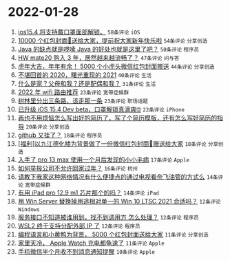 # 2022-01-28

1. [ios15.4 将支持戴口罩面部解锁。](https://www.v2ex.com/t/831059) `58条评论` `iOS`
1. [10000 个红包封面🧧送给大家，提前祝大家新年快乐啦](https://www.v2ex.com/t/831070) `54条评论` `分享创造`
1. [Java 的缺点就是啰嗦 Java 的好处也就是这里了吧？](https://www.v2ex.com/t/831086) `50条评论` `程序员`
1. [HW mate20 购入 3 年，居然越来越流畅了？](https://www.v2ex.com/t/831080) `47条评论` `问与答`
1. [虎年大吉，年年有余！ 5000 个小虎头微信红包封面赠送](https://www.v2ex.com/t/831093) `44条评论` `分享创造`
1. [不堪回首的 2020，曙光重现的 2021](https://www.v2ex.com/t/831067) `40条评论` `生活`
1. [什么是家？父母和我？还是配偶和我？](https://www.v2ex.com/t/831085) `31条评论` `生活`
1. [2022 年 wifi 路由推荐](https://www.v2ex.com/t/831065) `23条评论` `宽带症候群`
1. [树林里分出三条路，该走那一条](https://www.v2ex.com/t/831056) `23条评论` `职场话题`
1. [已升级 iOS 15.4 Dev beta，口罩解锁真滴爽🤓](https://www.v2ex.com/t/831104) `22条评论` `iPhone`
1. [再也不用烦恼怎么写出好的简历了，写了个简历模版，还有怎么写好简历的指导](https://www.v2ex.com/t/831089) `20条评论` `分享创造`
1. [github 又挂了？](https://www.v2ex.com/t/831054) `18条评论` `程序员`
1. [[福利]以九江德化楼为背景做了一份微信红包封面🧧赠送给大家](https://www.v2ex.com/t/831047) `18条评论` `分享创造`
1. [入手了 pro 13 max 使用一个月后发现的小小毛病](https://www.v2ex.com/t/831049) `17条评论` `Apple`
1. [如何举报公司不允许回家过年？](https://www.v2ex.com/t/831129) `16条评论` `杭州`
1. [请教下我家这种网络情况有什么便捷点的通过电视看奈飞油管的方式么](https://www.v2ex.com/t/831115) `14条评论` `宽带症候群`
1. [有用 iPad pro 12.9 m1 芯片那个的吗？](https://www.v2ex.com/t/831103) `14条评论` `iPad`
1. [用 Win Server 替换掉用途相对单一的 Win 10 LTSC 2021 合适吗？](https://www.v2ex.com/t/831102) `12条评论` `Windows`
1. [服务接口不知道被谁用到，找不到调用方 怎么处理？](https://www.v2ex.com/t/831077) `12条评论` `程序员`
1. [WSL2 终于支持分配外部 IP 了](https://www.v2ex.com/t/831048) `12条评论` `程序员`
1. [编程语言和小黄鸭为背景， 5000 个红包封面送给大家](https://www.v2ex.com/t/831107) `11条评论` `分享创造`
1. [家里天冷， Apple Watch 充电都龟速了](https://www.v2ex.com/t/831060) `11条评论` `Apple`
1. [手机微信半个月收不到消息通知提醒](https://www.v2ex.com/t/831118) `10条评论` `Apple`
